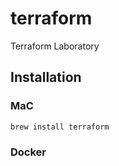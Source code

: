 # terraform
Terraform Laboratory

## Installation
### MaC
```bash
brew install terraform
```

### Docker

